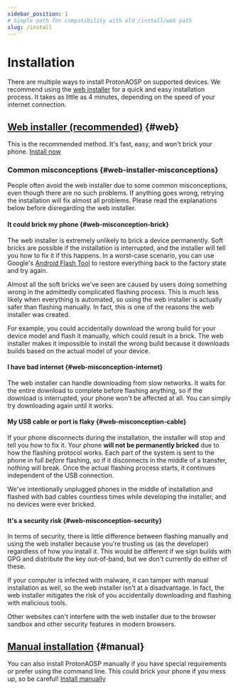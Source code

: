 ```yaml
---
sidebar_position: 1
# Simple path for compatibility with old /install/web path
slug: /install
---
```


# Installation

There are multiple ways to install ProtonAOSP on supported devices. We recommend using the [web installer](web.mdx) for a quick and easy installation process. It takes as little as 4 minutes, depending on the speed of your internet connection.

## [Web installer (recommended)](web.mdx) {#web}

This is the recommended method. It's fast, easy, and won't brick your phone. [Install now](web.mdx)

### Common misconceptions {#web-installer-misconceptions}

People often avoid the web installer due to some common misconceptions, even though there are no such problems. If anything goes wrong, retrying the installation will fix almost all problems. Please read the explanations below before disregarding the web installer.

#### It could brick my phone {#web-misconception-brick}

The web installer is extremely unlikely to brick a device permanently. Soft bricks are possible if the installation is interrupted, and the installer will tell you how to fix it if this happens. In a worst-case scenario, you can use Google's [Android Flash Tool](https://flash.android.com/) to restore everything back to the factory state and try again.

Almost all the soft bricks we've seen are caused by users doing something wrong in the admittedly complicated flashing process. This is much less likely when everything is automated, so using the web installer is actually safer than flashing manually. In fact, this is one of the reasons the web installer was created.

For example, you could accidentally download the wrong build for your device model and flash it manually, which could result in a brick. The web installer makes it impossible to install the wrong build because it downloads builds based on the actual model of your device.

#### I have bad internet {#web-misconception-internet}

The web installer can handle downloading from slow networks. It waits for the entire download to complete before flashing anything, so if the download is interrupted, your phone won't be affected at all. You can simply try downloading again until it works.

#### My USB cable or port is flaky {#web-misconception-cable}

If your phone disconnects during the installation, the installer will stop and tell you how to fix it. Your phone **will not be permanently bricked** due to how the flashing protocol works. Each part of the system is sent to the phone in full *before* flashing, so if it disconnects in the middle of a transfer, nothing will break. Once the actual flashing process starts, it continues independent of the USB connection.

We've intentionally unplugged phones in the middle of installation and flashed with bad cables countless times while developing the installer, and no devices were ever bricked.

#### It's a security risk {#web-misconception-security}

In terms of security, there is little difference between flashing manually and using the web installer because you're trusting us (as the developer) regardless of how you install it. This would be different if we sign builds with GPG and distribute the key out-of-band, but we don't currently do either of these.

If your computer is infected with malware, it can tamper with manual installation as well, so the web installer isn't at a disadvantage. In fact, the web installer mitigates the risk of you accidentally downloading and flashing with malicious tools.

Other websites can't interfere with the web installer due to the browser sandbox and other security features in modern browsers.

## [Manual installation](manual.md) {#manual}

You can also install ProtonAOSP manually if you have special requirements or prefer using the command line. This could brick your phone if you mess up, so be careful! [Install manually](manual.md)
